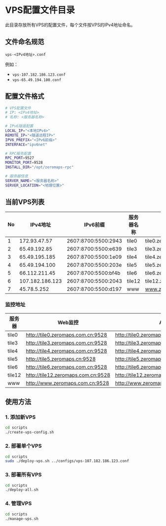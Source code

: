 # VPS配置文件目录

此目录存放所有VPS的配置文件，每个文件按VPS的IPv4地址命名。

## 文件命名规范

```
vps-<IPv4地址>.conf
```

例如：
- `vps-107.182.186.123.conf`
- `vps-65.49.194.100.conf`

## 配置文件格式

```bash
# VPS配置文件
# IP: <IPv4地址>
# 名称: <服务器名称>

# IPv6隧道配置
LOCAL_IP="<本地IPv4>"
REMOTE_IP="<隧道远程IP>"
IPV6_PREFIX="<IPv6前缀>"
INTERFACE="ipv6net"

# RPC服务配置
RPC_PORT=9527
MONITOR_PORT=9528
INSTALL_DIR="/opt/zeromaps-rpc"

# 服务器信息
SERVER_NAME="<服务器名称>"
SERVER_LOCATION="<地理位置>"
```

## 当前VPS列表

| No | IPv4地址 | IPv6前缀 | 服务器名称 | 域名 |
|----|---------|---------|-----------|------|
| 1 | 172.93.47.57 | 2607:8700:5500:2943 | tile0 | tile0.zeromaps.com.cn |
| 2 | 65.49.192.85 | 2607:8700:5500:e639 | tile3 | tile3.zeromaps.com.cn |
| 3 | 65.49.195.185 | 2607:8700:5500:1e09 | tile4 | tile4.zeromaps.com.cn |
| 4 | 65.49.194.100 | 2607:8700:5500:203e | tile5 | tile5.zeromaps.cn |
| 5 | 66.112.211.45 | 2607:8700:5500:bf4b | tile6 | tile6.zeromaps.com.cn |
| 6 | 107.182.186.123 | 2607:8700:5500:2043 | tile12 | tile12.zeromaps.com.cn |
| 7 | 45.78.5.252 | 2607:8700:5500:d197 | www | www.zeromaps.com.cn |

### 监控地址

| 服务器 | Web监控 | API统计 |
|-------|---------|---------|
| tile0 | http://tile0.zeromaps.com.cn:9528 | http://tile0.zeromaps.com.cn:9528/api/stats |
| tile3 | http://tile3.zeromaps.com.cn:9528 | http://tile3.zeromaps.com.cn:9528/api/stats |
| tile4 | http://tile4.zeromaps.com.cn:9528 | http://tile4.zeromaps.com.cn:9528/api/stats |
| tile5 | http://tile5.zeromaps.cn:9528 | http://tile5.zeromaps.cn:9528/api/stats |
| tile6 | http://tile6.zeromaps.com.cn:9528 | http://tile6.zeromaps.com.cn:9528/api/stats |
| tile12 | http://tile12.zeromaps.com.cn:9528 | http://tile12.zeromaps.com.cn:9528/api/stats |
| www | http://www.zeromaps.com.cn:9528 | http://www.zeromaps.com.cn:9528/api/stats |

## 使用方法

### 1. 添加新VPS
```bash
cd scripts
./create-vps-config.sh
```

### 2. 部署单个VPS
```bash
cd scripts
sudo ./deploy-vps.sh ../configs/vps-107.182.186.123.conf
```

### 3. 部署所有VPS
```bash
cd scripts
./deploy-all.sh
```

### 4. 管理VPS
```bash
cd scripts
./manage-vps.sh
```

